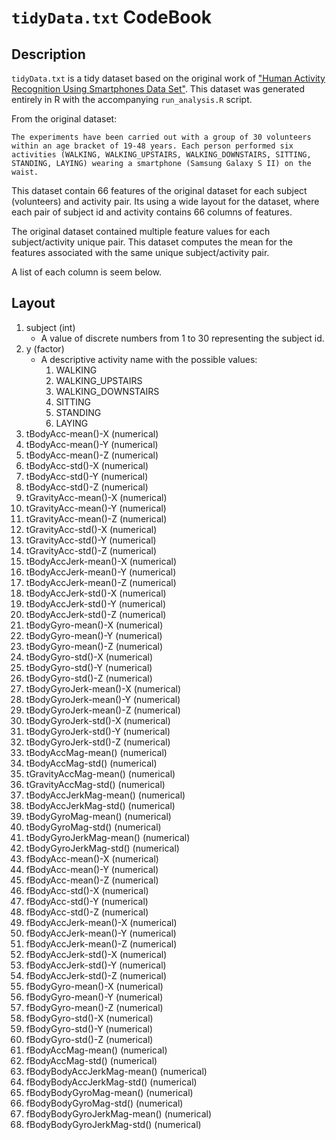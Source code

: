 # `tidyData.txt` CodeBook

## Description

`tidyData.txt` is a tidy dataset based on the original work of ["Human Activity Recognition Using Smartphones Data Set"](http://archive.ics.uci.edu/ml/datasets/Human+Activity+Recognition+Using+Smartphones). This dataset was generated entirely in R with the accompanying `run_analysis.R` script.

From the original dataset:

```
The experiments have been carried out with a group of 30 volunteers within an age bracket of 19-48 years. Each person performed six activities (WALKING, WALKING_UPSTAIRS, WALKING_DOWNSTAIRS, SITTING, STANDING, LAYING) wearing a smartphone (Samsung Galaxy S II) on the waist.
```

This dataset contain 66 features of the original dataset for each subject (volunteers) and activity pair. Its using a wide layout for the dataset, where each pair of subject id and activity contains 66 columns of features.

The original dataset contained multiple feature values for each subject/activity unique pair. This dataset computes the mean for the features associated with the same unique subject/activity pair.


A list of each column is seem below.

## Layout

1. subject (int)
    * A value of discrete numbers from 1 to 30 representing the subject id.
2. y (factor)
    * A descriptive activity name with the possible values:
        1. WALKING
        2. WALKING_UPSTAIRS
        3. WALKING_DOWNSTAIRS
        4. SITTING
        5. STANDING
        6. LAYING
3. tBodyAcc-mean()-X (numerical)
4. tBodyAcc-mean()-Y (numerical)
5. tBodyAcc-mean()-Z (numerical)
6. tBodyAcc-std()-X (numerical)
7. tBodyAcc-std()-Y (numerical)
8. tBodyAcc-std()-Z (numerical)
9. tGravityAcc-mean()-X (numerical)
10. tGravityAcc-mean()-Y (numerical)
11. tGravityAcc-mean()-Z (numerical)
12. tGravityAcc-std()-X (numerical)
13. tGravityAcc-std()-Y (numerical)
14. tGravityAcc-std()-Z (numerical)
15. tBodyAccJerk-mean()-X (numerical)
16. tBodyAccJerk-mean()-Y (numerical)
17. tBodyAccJerk-mean()-Z (numerical)
18. tBodyAccJerk-std()-X (numerical)
19. tBodyAccJerk-std()-Y (numerical)
20. tBodyAccJerk-std()-Z (numerical)
21. tBodyGyro-mean()-X (numerical)
22. tBodyGyro-mean()-Y (numerical)
23. tBodyGyro-mean()-Z (numerical)
24. tBodyGyro-std()-X (numerical)
25. tBodyGyro-std()-Y (numerical)
26. tBodyGyro-std()-Z (numerical)
27. tBodyGyroJerk-mean()-X (numerical)
28. tBodyGyroJerk-mean()-Y (numerical)
29. tBodyGyroJerk-mean()-Z (numerical)
30. tBodyGyroJerk-std()-X (numerical)
31. tBodyGyroJerk-std()-Y (numerical)
32. tBodyGyroJerk-std()-Z (numerical)
33. tBodyAccMag-mean() (numerical)
34. tBodyAccMag-std() (numerical)
35. tGravityAccMag-mean() (numerical)
36. tGravityAccMag-std() (numerical)
37. tBodyAccJerkMag-mean() (numerical)
38. tBodyAccJerkMag-std() (numerical)
39. tBodyGyroMag-mean() (numerical)
40. tBodyGyroMag-std() (numerical)
41. tBodyGyroJerkMag-mean() (numerical)
42. tBodyGyroJerkMag-std() (numerical)
43. fBodyAcc-mean()-X (numerical)
44. fBodyAcc-mean()-Y (numerical)
45. fBodyAcc-mean()-Z (numerical)
46. fBodyAcc-std()-X (numerical)
47. fBodyAcc-std()-Y (numerical)
48. fBodyAcc-std()-Z (numerical)
49. fBodyAccJerk-mean()-X (numerical)
50. fBodyAccJerk-mean()-Y (numerical)
51. fBodyAccJerk-mean()-Z (numerical)
52. fBodyAccJerk-std()-X (numerical)
53. fBodyAccJerk-std()-Y (numerical)
54. fBodyAccJerk-std()-Z (numerical)
55. fBodyGyro-mean()-X (numerical)
56. fBodyGyro-mean()-Y (numerical)
57. fBodyGyro-mean()-Z (numerical)
58. fBodyGyro-std()-X (numerical)
59. fBodyGyro-std()-Y (numerical)
60. fBodyGyro-std()-Z (numerical)
61. fBodyAccMag-mean() (numerical)
62. fBodyAccMag-std() (numerical)
63. fBodyBodyAccJerkMag-mean() (numerical)
64. fBodyBodyAccJerkMag-std() (numerical)
65. fBodyBodyGyroMag-mean() (numerical)
66. fBodyBodyGyroMag-std() (numerical)
67. fBodyBodyGyroJerkMag-mean() (numerical)
68. fBodyBodyGyroJerkMag-std() (numerical)
